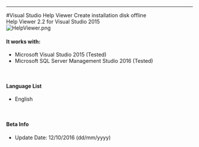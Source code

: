 -----------
#Visual Studio Help Viewer
Create installation disk offline
<br/>
Help Viewer 2.2 for Visual Studio 2015
<br/>
![HelpViewer.png](https://github.com/edleyrocha/VisualStudioHelpViewer/blob/master/Visual%20Studio%202015/HelpViewer.png)
#### It works with:
* Microsoft Visual Studio 2015                (Tested)
* Microsoft SQL Server Management Studio 2016 (Tested)
<br/>

#### Language List
* English
<br/>

#### Beta Info
* Update Date: 12/10/2016 (dd/mm/yyyy)
<br/>
